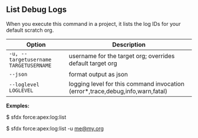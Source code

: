 ## List Debug Logs

When you execute this command in a project, it lists the log IDs for your default scratch org.



Option | Description
--- | --- 
```-u, --targetusername TARGETUSERNAME``` | username for the target org; overrides default target org
```--json``` | format output as json
```--loglevel LOGLEVEL``` | logging level for this command invocation (error*,trace,debug,info,warn,fatal)


__Exmples:__ 

$ sfdx force:apex:log:list

$ sfdx force:apex:log:list -u me@my.org


